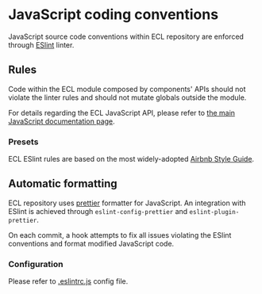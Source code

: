 # JavaScript coding conventions

JavaScript source code conventions within ECL repository are enforced through [ESlint](https://eslint.org/) linter.

## Rules

Code within the ECL module composed by components' APIs should not violate the linter rules and should not mutate globals outside the module.

For details regarding the ECL JavaScript API, please refer to [the main JavaScript documentation page](../javascript.md).

### Presets

ECL ESlint rules are based on the most widely-adopted [Airbnb Style Guide](https://github.com/airbnb/javascript).

## Automatic formatting

ECL repository uses [prettier](https://prettier.io) formatter for JavaScript. An integration with ESlint is achieved through `eslint-config-prettier` and `eslint-plugin-prettier`.

On each commit, a hook attempts to fix all issues violating the ESlint conventions and format modified JavaScript code.

### Configuration

Please refer to [.eslintrc.js](../../.eslintrc.js) config file.

